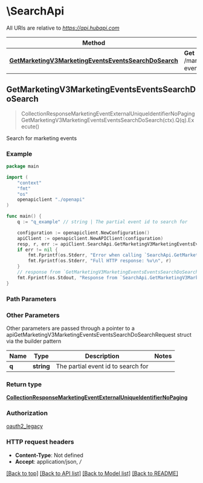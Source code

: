 # \SearchApi

All URIs are relative to *https://api.hubapi.com*

Method | HTTP request | Description
------------- | ------------- | -------------
[**GetMarketingV3MarketingEventsEventsSearchDoSearch**](SearchApi.md#GetMarketingV3MarketingEventsEventsSearchDoSearch) | **Get** /marketing/v3/marketing-events/events/search | Search for marketing events



## GetMarketingV3MarketingEventsEventsSearchDoSearch

> CollectionResponseMarketingEventExternalUniqueIdentifierNoPaging GetMarketingV3MarketingEventsEventsSearchDoSearch(ctx).Q(q).Execute()

Search for marketing events



### Example

```go
package main

import (
    "context"
    "fmt"
    "os"
    openapiclient "./openapi"
)

func main() {
    q := "q_example" // string | The partial event id to search for

    configuration := openapiclient.NewConfiguration()
    apiClient := openapiclient.NewAPIClient(configuration)
    resp, r, err := apiClient.SearchApi.GetMarketingV3MarketingEventsEventsSearchDoSearch(context.Background()).Q(q).Execute()
    if err != nil {
        fmt.Fprintf(os.Stderr, "Error when calling `SearchApi.GetMarketingV3MarketingEventsEventsSearchDoSearch``: %v\n", err)
        fmt.Fprintf(os.Stderr, "Full HTTP response: %v\n", r)
    }
    // response from `GetMarketingV3MarketingEventsEventsSearchDoSearch`: CollectionResponseMarketingEventExternalUniqueIdentifierNoPaging
    fmt.Fprintf(os.Stdout, "Response from `SearchApi.GetMarketingV3MarketingEventsEventsSearchDoSearch`: %v\n", resp)
}
```

### Path Parameters



### Other Parameters

Other parameters are passed through a pointer to a apiGetMarketingV3MarketingEventsEventsSearchDoSearchRequest struct via the builder pattern


Name | Type | Description  | Notes
------------- | ------------- | ------------- | -------------
 **q** | **string** | The partial event id to search for | 

### Return type

[**CollectionResponseMarketingEventExternalUniqueIdentifierNoPaging**](CollectionResponseMarketingEventExternalUniqueIdentifierNoPaging.md)

### Authorization

[oauth2_legacy](../README.md#oauth2_legacy)

### HTTP request headers

- **Content-Type**: Not defined
- **Accept**: application/json, */*

[[Back to top]](#) [[Back to API list]](../README.md#documentation-for-api-endpoints)
[[Back to Model list]](../README.md#documentation-for-models)
[[Back to README]](../README.md)

